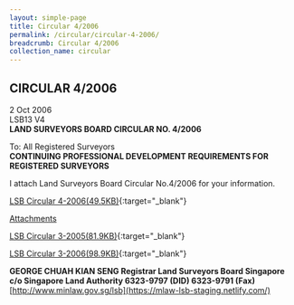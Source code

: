 ```yaml
---
layout: simple-page
title: Circular 4/2006
permalink: /circular/circular-4-2006/
breadcrumb: Circular 4/2006
collection_name: circular
---
```


CIRCULAR 4/2006
---

2 Oct 2006<br>
LSB13 V4<br>
**LAND SURVEYORS BOARD CIRCULAR NO. 4/2006**<br>


To: All Registered Surveyors<br>
**CONTINUING PROFESSIONAL DEVELOPMENT REQUIREMENTS FOR REGISTERED SURVEYORS**

I attach Land Surveyors Board Circular No.4/2006 for your information.

[LSB Circular 4-2006(49.5KB)](/files/linkclick3e5c.pdf){:target="_blank"}

<u>Attachments</u><br>

[LSB Circular 3-2005(81.9KB)](/files/linkclick0206.pdf){:target="_blank"}

[LSB Circular 3-2006(98.9KB)](/files/linkclicka4e0.pdf){:target="_blank"}

**GEORGE CHUAH KIAN SENG Registrar Land Surveyors Board Singapore**<br>
**c/o Singapore Land Authority 6323-9797 (DID) 6323-9791 (Fax)**<br>
[http://www.minlaw.gov.sg/lsb](https://mlaw-lsb-staging.netlify.com/)
